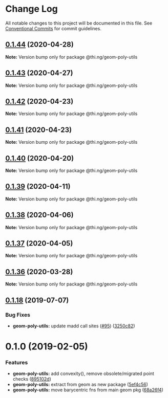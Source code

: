 # Change Log

All notable changes to this project will be documented in this file.
See [Conventional Commits](https://conventionalcommits.org) for commit guidelines.

## [0.1.44](https://github.com/thi-ng/umbrella/compare/@thi.ng/geom-poly-utils@0.1.43...@thi.ng/geom-poly-utils@0.1.44) (2020-04-28)

**Note:** Version bump only for package @thi.ng/geom-poly-utils





## [0.1.43](https://github.com/thi-ng/umbrella/compare/@thi.ng/geom-poly-utils@0.1.42...@thi.ng/geom-poly-utils@0.1.43) (2020-04-27)

**Note:** Version bump only for package @thi.ng/geom-poly-utils





## [0.1.42](https://github.com/thi-ng/umbrella/compare/@thi.ng/geom-poly-utils@0.1.41...@thi.ng/geom-poly-utils@0.1.42) (2020-04-23)

**Note:** Version bump only for package @thi.ng/geom-poly-utils





## [0.1.41](https://github.com/thi-ng/umbrella/compare/@thi.ng/geom-poly-utils@0.1.40...@thi.ng/geom-poly-utils@0.1.41) (2020-04-23)

**Note:** Version bump only for package @thi.ng/geom-poly-utils





## [0.1.40](https://github.com/thi-ng/umbrella/compare/@thi.ng/geom-poly-utils@0.1.39...@thi.ng/geom-poly-utils@0.1.40) (2020-04-20)

**Note:** Version bump only for package @thi.ng/geom-poly-utils





## [0.1.39](https://github.com/thi-ng/umbrella/compare/@thi.ng/geom-poly-utils@0.1.38...@thi.ng/geom-poly-utils@0.1.39) (2020-04-11)

**Note:** Version bump only for package @thi.ng/geom-poly-utils





## [0.1.38](https://github.com/thi-ng/umbrella/compare/@thi.ng/geom-poly-utils@0.1.37...@thi.ng/geom-poly-utils@0.1.38) (2020-04-06)

**Note:** Version bump only for package @thi.ng/geom-poly-utils





## [0.1.37](https://github.com/thi-ng/umbrella/compare/@thi.ng/geom-poly-utils@0.1.36...@thi.ng/geom-poly-utils@0.1.37) (2020-04-05)

**Note:** Version bump only for package @thi.ng/geom-poly-utils





## [0.1.36](https://github.com/thi-ng/umbrella/compare/@thi.ng/geom-poly-utils@0.1.35...@thi.ng/geom-poly-utils@0.1.36) (2020-03-28)

**Note:** Version bump only for package @thi.ng/geom-poly-utils





## [0.1.18](https://github.com/thi-ng/umbrella/compare/@thi.ng/geom-poly-utils@0.1.17...@thi.ng/geom-poly-utils@0.1.18) (2019-07-07)

### Bug Fixes

* **geom-poly-utils:** update madd call sites ([#95](https://github.com/thi-ng/umbrella/issues/95)) ([3250c82](https://github.com/thi-ng/umbrella/commit/3250c82))

# 0.1.0 (2019-02-05)

### Features

* **geom-poly-utils:** add convexity(), remove obsolete/migrated point checks ([895102d](https://github.com/thi-ng/umbrella/commit/895102d))
* **geom-poly-utils:** extract from geom as new package ([5ef4c56](https://github.com/thi-ng/umbrella/commit/5ef4c56))
* **geom-poly-utils:** move barycentric fns from main geom pkg ([68a26f4](https://github.com/thi-ng/umbrella/commit/68a26f4))
